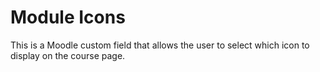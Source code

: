 # Module Icons

This is a Moodle custom field that allows the user to select which icon to display on the course page.

